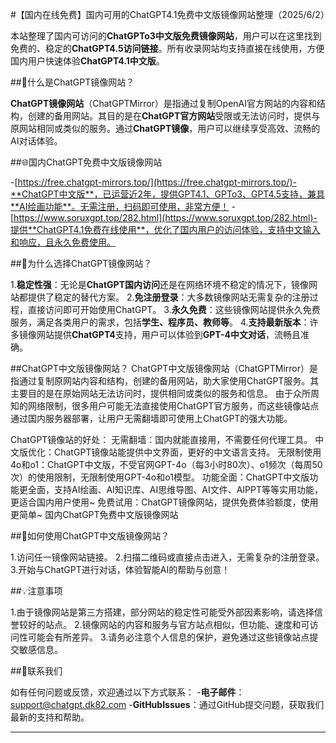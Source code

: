 #【国内在线免费】国内可用的ChatGPT4.1免费中文版镜像网站整理（2025/6/2）

本站整理了国内可访问的**ChatGPTo3中文版免费镜像网站**，用户可以在这里找到免费的、稳定的**ChatGPT4.5访问链接**。所有收录网站均支持直接在线使用，方便国内用户快速体验**ChatGPT4.1中文版**。

##🧐什么是ChatGPT镜像网站？

**ChatGPT镜像网站**（ChatGPTMirror）是指通过复制OpenAI官方网站的内容和结构，创建的备用网站。其目的是在**ChatGPT官方网站**受限或无法访问时，提供与原网站相同或类似的服务。通过**ChatGPT镜像**，用户可以继续享受高效、流畅的AI对话体验。

##🌐国内ChatGPT免费中文版镜像网站

-[https://free.chatgpt-mirrors.top/](https://free.chatgpt-mirrors.top/)-**ChatGPT中文版**，已运营近2年，提供GPT4.1、GPTo3、GPT4.5支持，兼具**AI绘画功能**。无需注册，扫码即可使用，非常方便！
-[https://www.soruxgpt.top/282.html](https://www.soruxgpt.top/282.html)-提供**ChatGPT4.1免费在线使用**，优化了国内用户的访问体验，支持中文输入和响应，且永久免费使用。

##🚀为什么选择ChatGPT镜像网站？

1.**稳定性强**：无论是**ChatGPT国内访问**还是在网络环境不稳定的情况下，镜像网站都提供了稳定的替代方案。
2.**免注册登录**：大多数镜像网站无需复杂的注册过程，直接访问即可开始使用ChatGPT。
3.**永久免费**：这些镜像网站提供永久免费服务，满足各类用户的需求，包括**学生、程序员、教师等**。
4.**支持最新版本**：许多镜像网站提供**ChatGPT4**支持，用户可以体验到**GPT-4中文对话**，流畅且准确。

##ChatGPT中文版镜像网站？
ChatGPT中文版镜像网站（ChatGPTMirror）是指通过复制原网站内容和结构，创建的备用网站，助大家使用ChatGPT服务。其主要目的是在原始网站无法访问时，提供相同或类似的服务和信息。
由于众所周知的网络限制，很多用户可能无法直接使用ChatGPT官方服务，而这些镜像站点通过国内服务器部署，让用户无需翻墙即可使用上ChatGPT的强大功能。

ChatGPT镜像站的好处：
无需翻墙：国内就能直接用，不需要任何代理工具。
中文版优化：ChatGPT镜像站能提供中文界面，更好的中文语言支持。
无限制使用4o和o1：ChatGPT中文版，不受官网GPT-4o（每3小时80次）、o1频次（每周50次）的使用限制，无限制使用GPT-4o和o1模型。
功能全面：ChatGPT中文版功能更全面，支持AI绘画、AI知识库、AI思维导图、AI文件、AIPPT等等实用功能，更适合国内用户使用~
免费试用：ChatGPT镜像网站，提供免费体验额度，使用更简单~
国内ChatGPT免费中文版镜像网站

##💬如何使用ChatGPT中文版镜像网站？

1.访问任一镜像网站链接。
2.扫描二维码或直接点击进入，无需复杂的注册登录。
3.开始与ChatGPT进行对话，体验智能AI的帮助与创意！

##💡注意事项

1.由于镜像网站是第三方搭建，部分网站的稳定性可能受外部因素影响，请选择信誉较好的站点。
2.镜像网站的内容和服务与官方站点相似，但功能、速度和可访问性可能会有所差异。
3.请务必注意个人信息的保护，避免通过这些镜像站点提交敏感信息。

##📨联系我们

如有任何问题或反馈，欢迎通过以下方式联系：
-**电子邮件**：[support@chatgpt.dk82.com](mailto:support@chatgpt.dk82.com)
-**GitHubIssues**：通过GitHub提交问题，获取我们最新的支持和帮助。

---

